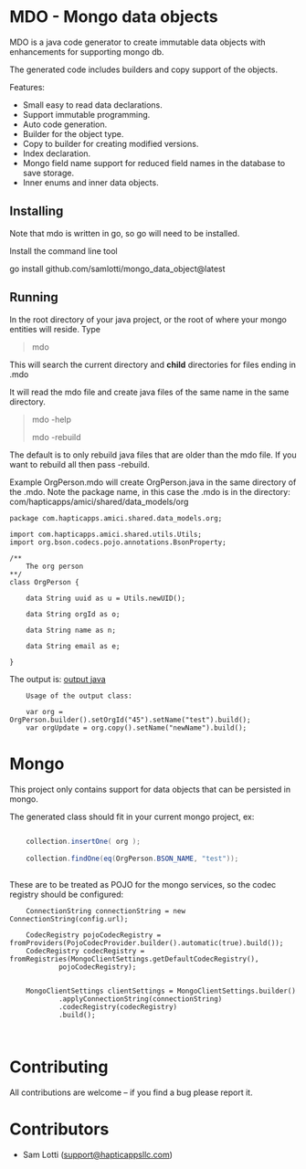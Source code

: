 # MDO - Mongo data objects

MDO is a java code generator to create immutable data objects with enhancements for supporting mongo db.

The generated code includes builders and copy support of the objects.  

Features:

* Small easy to read data declarations.
* Support immutable programming.
* Auto code generation.
* Builder for the object type.
* Copy to builder for creating modified versions.
* Index declaration.
* Mongo field name support for reduced field names in the database to save storage.
* Inner enums and inner data objects.

## Installing

Note that mdo is written in go, so go will need to be installed.

Install the command line tool

go install github.com/samlotti/mongo_data_object@latest

## Running
In the root directory of your java project, or the root of where your mongo entities will reside.
Type
>  mdo

This will search the current directory and **child** directories for files ending in .mdo

It will read the mdo file and create java files of the same name in the same directory.

>   mdo -help
> 
>   mdo -rebuild

The default is to only rebuild java files that are older than the mdo file. If you want to rebuild all then pass -rebuild.

Example OrgPerson.mdo will create OrgPerson.java in the same directory of the .mdo.
Note the package name, in this case the .mdo is in the directory: com/hapticapps/amici/shared/data_models/org  

```
package com.hapticapps.amici.shared.data_models.org;

import com.hapticapps.amici.shared.utils.Utils;
import org.bson.codecs.pojo.annotations.BsonProperty;

/**
    The org person
**/
class OrgPerson {

    data String uuid as u = Utils.newUID();

    data String orgId as o;

    data String name as n;

    data String email as e;

}

```

The output is: [output java](internal/sample_output.txt)

```
    Usage of the output class:
    
    var org = OrgPerson.builder().setOrgId("45").setName("test").build();
    var orgUpdate = org.copy().setName("newName").build();

```

# Mongo

This project only contains support for data objects that can be persisted in mongo.

The generated class should fit in your current mongo project, ex:
```java
    
    collection.insertOne( org );
    
    collection.findOne(eq(OrgPerson.BSON_NAME, "test"));
    
```



These are to be treated as POJO for the mongo services, so the codec registry should be configured:

```
    ConnectionString connectionString = new ConnectionString(config.url);

    CodecRegistry pojoCodecRegistry = fromProviders(PojoCodecProvider.builder().automatic(true).build());
    CodecRegistry codecRegistry = fromRegistries(MongoClientSettings.getDefaultCodecRegistry(),
            pojoCodecRegistry);


    MongoClientSettings clientSettings = MongoClientSettings.builder()
            .applyConnectionString(connectionString)
            .codecRegistry(codecRegistry)
            .build();



```

# Contributing

All contributions are welcome – if you find a bug please report it.

# Contributors

* Sam Lotti (support@hapticappsllc.com)

